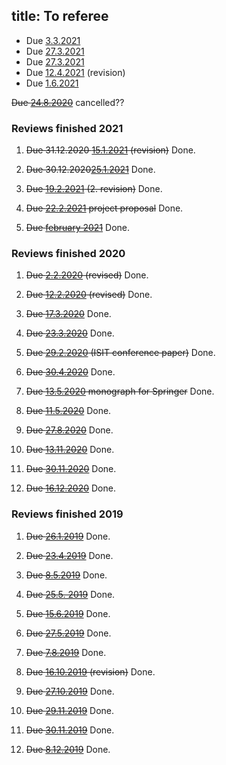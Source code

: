 title: To referee
---

* Due [3.3.2021](REF_hollands2021)
* Due [27.3.2021](REF_hatano2021)
* Due [27.3.2021](REF_regula2021)    
* Due [12.4.2021](REF_plosker2020) (revision)
* Due [1.6.2021](REF_beneduci2021)


<del>Due [24.8.2020](REF_khrennikov2020)</del> cancelled??

### Reviews finished 2021


1. <del>Due  31.12.2020 [15.1.2021](REF_haapasalo2020a) (revision)</del> Done.

1. <del> Due 30.12.2020[25.1.2021](REF_gao2020)</del> Done.

1. <del>Due [19.2.2021](REF_haapasalo2020a) (2. revision)</del> Done.

1. <del>Due [22.2.2021](REF_huber2021) project proposal</del> Done.

1. <del> Due [february 2021](REF_chehade2021)</del> Done.

### Reviews finished 2020


1. <del>Due [2.2.2020](REF_podsedkowska2019) (revised)</del>  Done.

1. <del>Due [12.2.2020](REF_dallarno2019) (revised)</del>  Done.

1. <del>Due [17.3.2020](REF_bullock2020)</del>  Done.

1. <del>Due [23.3.2020](REF_haapasalo2020)</del>  Done.

1. <del>Due [29.2.2020](REF_coll2020) (ISIT conference paper)</del> Done.

1. <del>Due [30.4.2020](REF_chakraborty2020)</del>  Done.

1. <del>Due [13.5.2020](REF_hiai2020) monograph for Springer</del> Done.

1. <del>Due [11.5.2020](REF_brasil2020)</del> Done.

1. <del>Due [27.8.2020](REF_chakraborty2020)</del> Done.

1. <del> Due [13.11.2020](REF_haapasalo2020a)</del> Done.

1. <del> Due [30.11.2020](REF_plosker2020)</del> Done.

1. <del> Due [16.12.2020](REF_qi2020)</del> Done.


### Reviews finished 2019


1. <del>Due [26.1.2019](REF_gour2019)</del> Done.

1. <del>Due [23.4.2019](REF_molnar2019)</del> Done.

2. <del>Due [8.5.2019](REF_labuschagne2019)</del> Done.

3. <del>Due [25.5. 2019](REF_haapasalo2019)</del> Done.

4. <del>Due [15.6.2019](REF_aray2019)</del>  Done.

5. <del>Due [27.5.2019](REF_gzyl2019)</del> Done.

6. <del>Due [7.8.2019](REF_carlen2019)</del> Done.

7. <del>Due [16.10.2019](REF_carlen2019) (revision)</del>  Done.

8. <del>Due [27.10.2019](REF_shahbazi2019)</del> Done.

9. <del>Due [29.11.2019](REF_dallarno2019)</del> Done.
 
9. <del>Due [30.11.2019](REF_pitrik2019)</del> Done.

10. <del>Due [8.12.2019](REF_podsedkowska2019)</del> Done.
 
